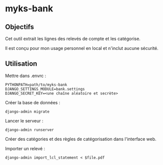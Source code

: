 myks-bank
=========

Objectifs
---------

Cet outil extrait les lignes des relevés de compte et les catégorise.

Il est conçu pour mon usage personnel en local et n'inclut aucune sécurité.

Utilisation
-----------

Mettre dans .envrc :

    PYTHONPATH=path/to/myks-bank
    DJANGO_SETTINGS_MODULE=bank.settings
    DJANGO_SECRET_KEY=<une chaîne aléatoire et secrète>

Créer la base de données :

    django-admin migrate

Lancer le serveur :

    django-admin runserver

Créer des catégories et des règles de catégorisation dans l'interface web.

Importer un relevé :

    django-admin import_lcl_statement < $file.pdf
